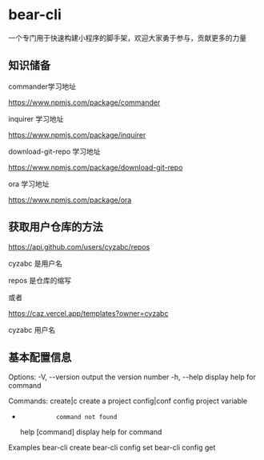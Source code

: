 # bear-cli

一个专门用于快速构建小程序的脚手架，欢迎大家勇于参与，贡献更多的力量

## 知识储备

commander学习地址

https://www.npmjs.com/package/commander

inquirer 学习地址

https://www.npmjs.com/package/inquirer

download-git-repo 学习地址

https://www.npmjs.com/package/download-git-repo

ora 学习地址

https://www.npmjs.com/package/ora

## 获取用户仓库的方法

https://api.github.com/users/cyzabc/repos

cyzabc 是用户名

repos 是仓库的缩写

或者

https://caz.vercel.app/templates?owner=cyzabc

cyzabc 用户名

## 基本配置信息

Options:
  -V, --version   output the version number
  -h, --help      display help for command

Commands:
  create|c        create a project
  config|conf     config project variable
  *               command not found
    help [command]  display help for command

Examples
bear-cli create <project-name>
bear-cli config set <k><v>
bear-cli config get <k>